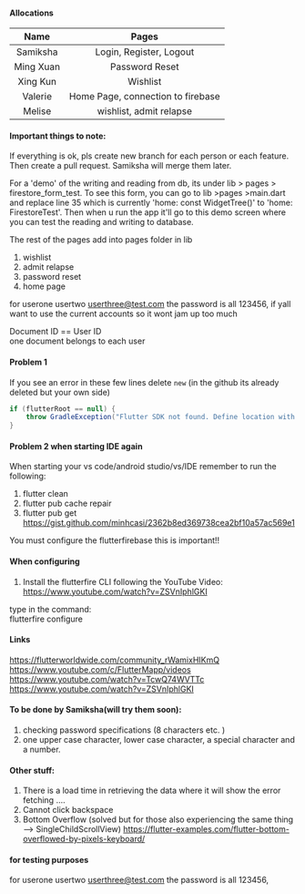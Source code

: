 #### Allocations

|   Name    |               Pages               |
| :-------: | :-------------------------------: |
| Samiksha  |      Login, Register, Logout      |
| Ming Xuan |          Password Reset           |
| Xing Kun  |             Wishlist              |
|  Valerie  | Home Page, connection to firebase |
|  Melise   |      wishlist, admit relapse      |

#### Important things to note:

If everything is ok, pls create new branch for each person or each feature. Then create a pull request. Samiksha will merge them later. <br>

For a 'demo' of the writing and reading from db, its under lib > pages > firestore_form_test. To see this form, you can go to lib >pages >main.dart and replace line 35 which is currently 'home: const WidgetTree()' to 'home: FirestoreTest'. Then when u run the app it'll go to this demo screen where you can test the reading and writing to database. <br>

The rest of the pages add into pages folder in lib <br>

1. wishlist
2. admit relapse
3. password reset
4. home page

for userone usertwo userthree@test.com the password is all 123456, if yall want to use the current accounts so it wont jam up too much <br>

Document ID == User ID <br>
one document belongs to each user <br>

#### Problem 1

If you see an error in these few lines delete `new` (in the github its already deleted but your own side) <br>

```gradle
if (flutterRoot == null) {
    throw GradleException("Flutter SDK not found. Define location with flutter.sdk in the local.properties file.")
}
```

#### Problem 2 when starting IDE again

When starting your vs code/android studio/vs/IDE remember to run the following:

1. flutter clean
2. flutter pub cache repair
3. flutter pub get
   https://gist.github.com/minhcasi/2362b8ed369738cea2bf10a57ac569e1

You must configure the flutterfirebase this is important!! <br>

#### When configuring

1. Install the flutterfire CLI following the YouTube Video: <br>
   https://www.youtube.com/watch?v=ZSVnIphlGKI

type in the command: <br>
flutterfire configure

#### Links

https://flutterworldwide.com/community_rWamixHIKmQ <br>
https://www.youtube.com/c/FlutterMapp/videos
https://www.youtube.com/watch?v=TcwQ74WVTTc
https://www.youtube.com/watch?v=ZSVnIphlGKI

#### To be done by Samiksha(will try them soon):

1. checking password specifications (8 characters etc. )
2. one upper case character, lower case character, a special character and a number. 


#### Other stuff:
1. There is a load time in retrieving the data where it will show the error fetching ....
2. Cannot click backspace 
3. Bottom Overflow (solved but for those also experiencing the same thing --> SingleChildScrollView) 
https://flutter-examples.com/flutter-bottom-overflowed-by-pixels-keyboard/ 

#### for testing purposes
for userone usertwo userthree@test.com the password is all 123456, 